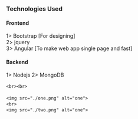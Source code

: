 <h3>Technologies Used</h3>
<h4>Frontend</h4>
<p>
    1> Bootstrap [For designing] <br>
    2> jquery <br>
    3> Angular [To make web app single page and fast]
</p>
<h4>Backend</h5>
<p>
    1> Nodejs
    2> MongoDB
</p>
        
        
            
        


    <br><br>

    <img src="./one.png" alt="one">
    <br>    
    <img src="./two.png" alt="one">
